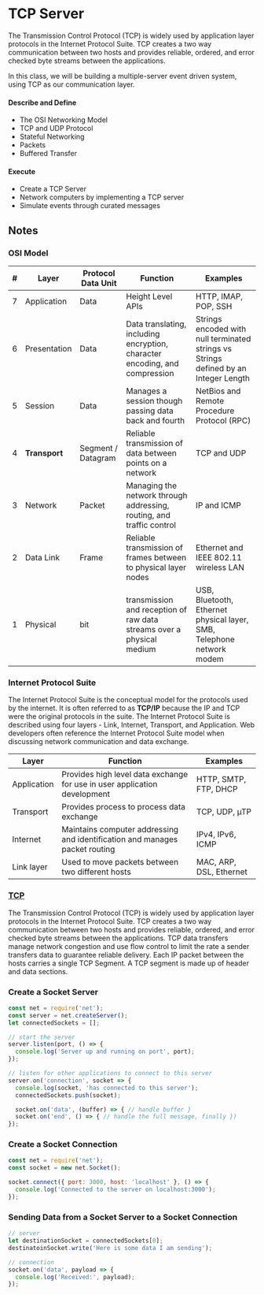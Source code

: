 # TCP Server

The Transmission Control Protocol (TCP) is widely used by application layer protocols in the Internet Protocol Suite. TCP creates a two way communication between two hosts and provides reliable, ordered, and error checked byte streams between the applications.

In this class, we will be building a multiple-server event driven system, using TCP as our communication layer.


#### Describe and Define

- The OSI Networking Model
- TCP and UDP Protocol
- Stateful Networking
- Packets
- Buffered Transfer

#### Execute

- Create a TCP Server
- Network computers by implementing a TCP server
- Simulate events through curated messages


## Notes

### OSI Model

| # | Layer | Protocol Data Unit | Function | Examples |
| --- | ---- | ----- | ----- | ----- |
| 7 | Application | Data | Height Level APIs | HTTP, IMAP, POP, SSH |
| 6 | Presentation | Data | Data translating, including encryption, character encoding, and compression | Strings encoded with null terminated strings vs Strings defined by an Integer Length |
| 5 | Session | Data | Manages a session though passing data back and fourth | NetBios and Remote Procedure Protocol (RPC) |
| 4 | **Transport** | Segment / Datagram | Reliable transmission of data between points on a network | TCP and UDP |
| 3 | Network | Packet | Managing the network through addressing, routing, and traffic control | IP and ICMP
| 2 | Data Link | Frame | Reliable transmission of frames between to physical layer nodes | Ethernet and IEEE 802.11 wireless LAN |
| 1 | Physical | bit | transmission and reception of raw data streams over a physical medium | USB, Bluetooth, Ethernet physical layer, SMB, Telephone network modem |

### Internet Protocol Suite

The Internet Protocol Suite is the conceptual model for the protocols used by the internet. It is often referred to as **TCP/IP** because the IP and TCP were the original protocols in the suite. The Internet Protocol Suite is described using four layers - Link, Internet, Transport, and Application. Web developers often reference the Internet Protocol Suite model when discussing network communication and data exchange.

| Layer | Function | Examples |
| ---- | ---- | ---- |
| Application | Provides high level data exchange for use in user application development |  HTTP, SMTP, FTP, DHCP |
| Transport | Provides process to process data exchange | TCP, UDP, µTP|
| Internet | Maintains computer addressing and identification and manages packet routing | IPv4, IPv6, ICMP |
| Link layer | Used to move packets between two different hosts | MAC, ARP, DSL, Ethernet |

### [TCP](https://www.ietf.org/rfc/rfc793.txt)

The Transmission Control Protocol (TCP) is widely used by application layer protocols in the Internet Protocol Suite. TCP creates a two way communication between two hosts and provides reliable, ordered, and error checked byte streams between the applications. TCP data transfers manage network congestion and use flow control to limit the rate a sender transfers data to guarantee reliable delivery. Each IP packet between the hosts carries a single TCP Segment. A TCP segment is made up of header and data sections.

### Create a Socket Server

```javascript
const net = require('net');
const server = net.createServer();
let connectedSockets = [];

// start the server
server.listen(port, () => {
  console.log('Server up and running on port', port);
});

// listen for other applications to connect to this server
server.on('connection', socket => {
  console.log(socket, 'has connected to this server');
  connectedSockets.push(socket);

  socket.on('data', (buffer) => { // handle buffer }
  socket.on('end', () => { // handle the full message, finally })
});
```

### Create a Socket Connection

```javascript
const net = require('net');
const socket = new net.Socket();

socket.connect({ port: 3000, host: 'localhost' }, () => {
  console.log('Connected to the server on localhost:3000');
});
```

### Sending Data from a Socket Server to a Socket Connection

```javascript
// server
let destinationSocket = connectedSockets[0];
destinatoinSocket.write('Here is some data I am sending');
```

```javascript
// connection
socket.on('data', payload => {
  console.log('Received:', payload);
});
```
